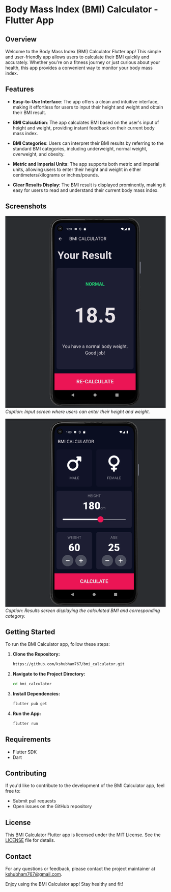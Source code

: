# Body Mass Index (BMI) Calculator - Flutter App

## Overview

Welcome to the Body Mass Index (BMI) Calculator Flutter app! This simple and user-friendly app allows users to calculate their BMI quickly and accurately. Whether you're on a fitness journey or just curious about your health, this app provides a convenient way to monitor your body mass index.

## Features

- **Easy-to-Use Interface**: The app offers a clean and intuitive interface, making it effortless for users to input their height and weight and obtain their BMI result.

- **BMI Calculation**: The app calculates BMI based on the user's input of height and weight, providing instant feedback on their current body mass index.

- **BMI Categories**: Users can interpret their BMI results by referring to the standard BMI categories, including underweight, normal weight, overweight, and obesity.

- **Metric and Imperial Units**: The app supports both metric and imperial units, allowing users to enter their height and weight in either centimeters/kilograms or inches/pounds.

- **Clear Results Display**: The BMI result is displayed prominently, making it easy for users to read and understand their current body mass index.

## Screenshots

![Screenshot 1](screenshots/Screenshot1.png)
*Caption: Input screen where users can enter their height and weight.*

![Screenshot 2](screenshots/Screenshot2.png)
*Caption: Results screen displaying the calculated BMI and corresponding category.*

## Getting Started

To run the BMI Calculator app, follow these steps:

1. **Clone the Repository:**
   ```bash
   https://github.com/kshubham767/bmi_calculator.git

2. **Navigate to the Project Directory:**
    ```bash
   cd bmi_calculator
3. **Install Dependencies:**
   ```bash
   flutter pub get
4. **Run the App:**
   ```bash
   flutter run

## Requirements

- Flutter SDK
- Dart

## Contributing

If you'd like to contribute to the development of the BMI Calculator app, feel free to:

- Submit pull requests
- Open issues on the GitHub repository

## License

This BMI Calculator Flutter app is licensed under the MIT License. See the [LICENSE](LICENSE) file for details.

## Contact
For any questions or feedback, please contact the project maintainer at kshubham767@gmail.com.

Enjoy using the BMI Calculator app! Stay healthy and fit!